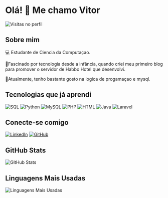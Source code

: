 # Olá! 👋 Me chamo Vitor 

![Visitas no perfil](https://komarev.com/ghpvc/?username=seu-usuario&color=blue)

## Sobre mim
💻 Estudante de Ciencia da Computaçao.

📌Fascinado por tecnologia desde a infância, quando criei meu primeiro blog para promover o servidor de Habbo Hotel que desenvolvi.

📌Atualmente, tenho bastante gosto na logica de progamaçao e mysql.

## Tecnologias que já aprendi
![SQL](https://img.shields.io/badge/-SQL-333333?style=flat&logo=MySQL)
![Python](https://img.shields.io/badge/-Python-333333?style=flat&logo=python)
![MySQL](https://img.shields.io/badge/-MySQL-333333?style=flat&logo=MySQL)
![PHP](https://img.shields.io/badge/-PHP-333333?style=flat&logo=php)
![HTML](https://img.shields.io/badge/-HTML-333333?style=flat&logo=html5)
![Java](https://img.shields.io/badge/-Java-333333?style=flat&logo=java)
![Laravel](https://img.shields.io/badge/-Laravel-333333?style=flat&logo=laravel)

## Conecte-se comigo
[![LinkedIn](https://img.shields.io/badge/-LinkedIn-blue?style=flat&logo=Linkedin&logoColor=white)](https://www.linkedin.com/in/vitor-hugo-30531824a/)
[![GitHub](https://img.shields.io/badge/-GitHub-333333?style=flat&logo=github&logoColor=white)](https://github.com/vitorH1)

## GitHub Stats
![GitHub Stats](https://github-readme-stats.vercel.app/api?username=vitorH1&show_icons=true&theme=radical)

## Linguagens Mais Usadas
![Linguagens Mais Usadas](https://github-readme-stats.vercel.app/api/top-langs/?username=vitorH1&layout=compact&theme=radical)


